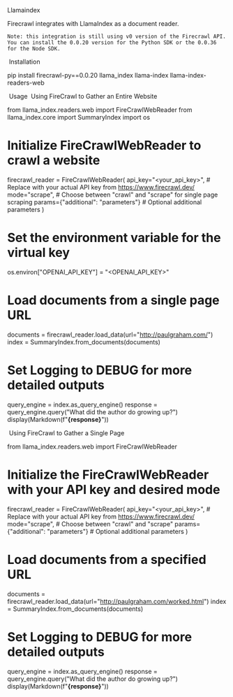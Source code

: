 Llamaindex

Firecrawl integrates with LlamaIndex as a document reader.

    Note: this integration is still using v0 version of the Firecrawl API. You can install the 0.0.20 version for the Python SDK or the 0.0.36 for the Node SDK.

​
Installation

pip install firecrawl-py==0.0.20 llama_index llama-index llama-index-readers-web

​
Usage
​
Using FireCrawl to Gather an Entire Website

from llama_index.readers.web import FireCrawlWebReader
from llama_index.core import SummaryIndex
import os


# Initialize FireCrawlWebReader to crawl a website
firecrawl_reader = FireCrawlWebReader(
    api_key="<your_api_key>",  # Replace with your actual API key from https://www.firecrawl.dev/
    mode="scrape",  # Choose between "crawl" and "scrape" for single page scraping
    params={"additional": "parameters"}  # Optional additional parameters
)

# Set the environment variable for the virtual key
os.environ["OPENAI_API_KEY"] = "<OPENAI_API_KEY>"

# Load documents from a single page URL
documents = firecrawl_reader.load_data(url="http://paulgraham.com/")
index = SummaryIndex.from_documents(documents)

# Set Logging to DEBUG for more detailed outputs
query_engine = index.as_query_engine()
response = query_engine.query("What did the author do growing up?")
display(Markdown(f"<b>{response}</b>"))

​
Using FireCrawl to Gather a Single Page

from llama_index.readers.web import FireCrawlWebReader

# Initialize the FireCrawlWebReader with your API key and desired mode
firecrawl_reader = FireCrawlWebReader(
    api_key="<your_api_key>",  # Replace with your actual API key from https://www.firecrawl.dev/
    mode="scrape",  # Choose between "crawl" and "scrape"
    params={"additional": "parameters"}  # Optional additional parameters
)

# Load documents from a specified URL
documents = firecrawl_reader.load_data(url="http://paulgraham.com/worked.html")
index = SummaryIndex.from_documents(documents)

# Set Logging to DEBUG for more detailed outputs
query_engine = index.as_query_engine()
response = query_engine.query("What did the author do growing up?")
display(Markdown(f"<b>{response}</b>"))
